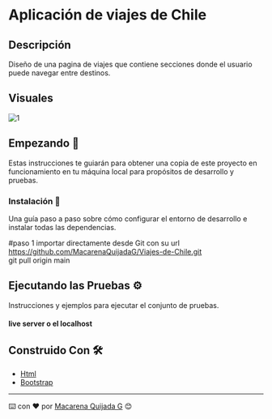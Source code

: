# Aplicación de viajes de Chile

## Descripción 

Diseño de una pagina de viajes que contiene secciones donde el usuario puede navegar entre destinos.


## Visuales 
![1](https://github.com/MacarenaQuijadaG/Viajes-de-Chile/assets/50925916/508e4ebc-2932-4e2e-96cd-dea0bcd20b6b)


## Empezando 🚀

Estas instrucciones te guiarán para obtener una copia de este proyecto en funcionamiento en tu máquina local para propósitos de desarrollo y pruebas.


### Instalación 🔧

Una guía paso a paso sobre cómo configurar el entorno de desarrollo e instalar todas las dependencias.

#paso 1
importar directamente desde Git con su url https://github.com/MacarenaQuijadaG/Viajes-de-Chile.git                                        
git pull origin main

## Ejecutando las Pruebas ⚙️

Instrucciones y ejemplos para ejecutar el conjunto de pruebas.

#### live server o el localhost

## Construido Con 🛠️

- [Html](https://developer.mozilla.org/en-US/docs/Web/HTML) 
- [Bootstrap](https://getbootstrap.com/docs/5.2/getting-started/introduction/) 


---

⌨️ con ❤️ por [Macarena Quijada G](https://github.com/MacarenaQuijadaG) 😊
